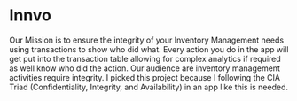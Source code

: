 # Innvo

Our Mission is to ensure the integrity of your Inventory Management needs using transactions to show who did what. Every action you do in the app will get put into the transaction table allowing for complex analytics if required as well know who did the action. Our audience are inventory management activities require integrity. I picked this project because I following the CIA Triad (Confidentiality, Integrity, and Availability) in an app like this is needed.
